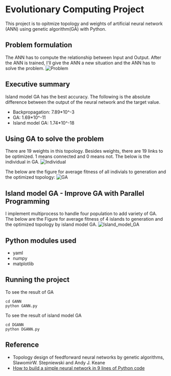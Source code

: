 # Evolutionary Computing Project 

This project is to opitmize topology and weights of artificial neural network (ANN) using genetic algorithm(GA) with Python.

## Problem formulation

The ANN has to compute the relationship between Input and Output. After the ANN is trained, I'll give the ANN a new situation and the ANN has to solve the problem.
![Problem](https://github.com/LukeLinn/EV_project/blob/master/Figure/problem.png)

## Executive summary

Island model GA has the best accuracy. The following is the absolute difference between the output of the neural network and the target value.

* Backpropagation: 7.89*10^-3
* GA: 1.69*10^-11
* Island model GA: 1.74*10^-18

## Using GA to solve the problem

There are 19 weights in this topology. Besides weights, there are 19 links to be optimized. 1 means connected and 0 means not. The below is the individual in GA.
![Individual](https://github.com/LukeLinn/EV_project/blob/master/Figure/individual.png)

The below are the figure for average fitness of all indivials to generation and the optimized topology:
![GA](https://github.com/LukeLinn/EV_project/blob/master/Figure/GANN.png)

## Island model GA - Improve GA with Parallel Programming

I implement multiprocess to handle four population to add variety of GA. The below are the Figure for average fitness of 4 islands to generation and the optimized topology by island model GA.
![Island_model_GA](https://github.com/LukeLinn/EV_project/blob/master/Figure/DGANN.png)

## Python modules used

* yaml
* numpy
* matplotlib

## Running the project

To see the result of GA
```
cd GANN
python GANN.py
```

To see the result of island model GA
```
cd DGANN
python DGANN.py
```

## Reference

* Topology design of feedforward neural networks by genetic algorithms, SlawomirW. Stepniewski and Andy J. Keane
* [How to build a simple neural network in 9 lines of Python code](https://medium.com/technology-invention-and-more/how-to-build-a-simple-neural-network-in-9-lines-of-python-code-cc8f23647ca1)
